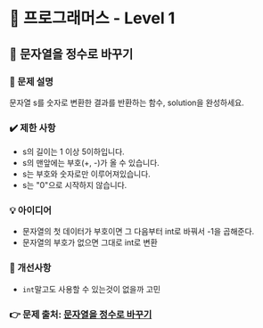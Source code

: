 # 🔔 프로그래머스 - Level 1
## 📑 문자열을 정수로 바꾸기
### 📌 문제 설명
문자열 s를 숫자로 변환한 결과를 반환하는 함수, solution을 완성하세요.

### ✔️ 제한 사항
- s의 길이는 1 이상 5이하입니다.
- s의 맨앞에는 부호(+, -)가 올 수 있습니다.
- s는 부호와 숫자로만 이루어져있습니다.
- s는 "0"으로 시작하지 않습니다.


### 💡 아이디어
- 문자열의 첫 데이터가 부호이면 그 다음부터 int로 바꿔서 -1을 곱해준다. 
- 문자열의 부호가 없으면 그대로 int로 변환

### 💬 개선사항
- `int`말고도 사용할 수 있는것이 없을까 고민

### 👉 문제 출처: [문자열을 정수로 바꾸기](https://programmers.co.kr/learn/courses/30/lessons/12925)


